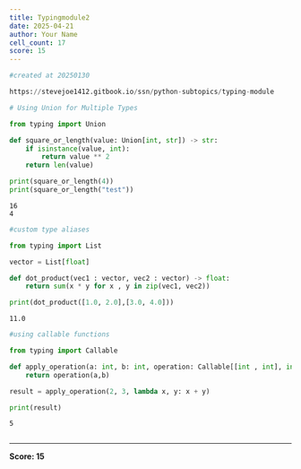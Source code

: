 ```yaml
---
title: Typingmodule2
date: 2025-04-21
author: Your Name
cell_count: 17
score: 15
---
```


```python
#created at 20250130
```


```python
https://stevejoe1412.gitbook.io/ssn/python-subtopics/typing-module
```


```python
# Using Union for Multiple Types

```


```python
from typing import Union
```


```python
def square_or_length(value: Union[int, str]) -> str:
    if isinstance(value, int):
        return value ** 2
    return len(value)
```


```python
print(square_or_length(4))
print(square_or_length("test"))
```

    16
    4



```python
#custom type aliases
```


```python
from typing import List
```


```python
vector = List[float]
```


```python
def dot_product(vec1 : vector, vec2 : vector) -> float:
    return sum(x * y for x , y in zip(vec1, vec2))
```


```python
print(dot_product([1.0, 2.0],[3.0, 4.0]))
```

    11.0



```python
#using callable functions
```


```python
from typing import Callable
```


```python
def apply_operation(a: int, b: int, operation: Callable[[int , int], int]) -> int:
    return operation(a,b)
```


```python
result = apply_operation(2, 3, lambda x, y: x + y)
```


```python
print(result)
```

    5



```python

```


---
**Score: 15**